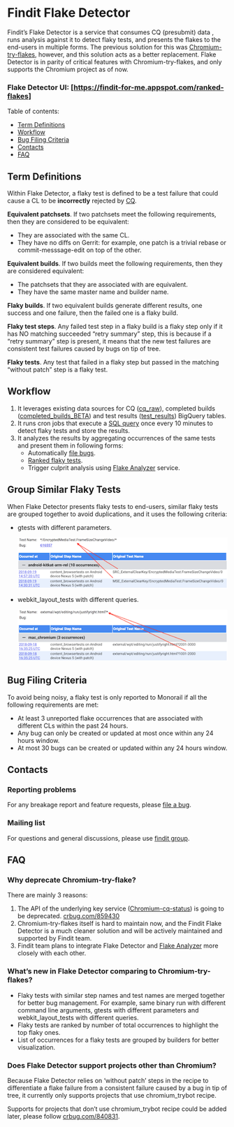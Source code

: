# Findit Flake Detector

Findit’s Flake Detector is a service that consumes CQ (presubmit) data , runs
analysis against it to detect flaky tests, and presents the flakes to the
end-users in multiple forms. The previous solution for this was
[Chromium-try-flakes], however, and this solution acts as a better replacement.
Flake Detector is in parity of critical features with Chromium-try-flakes, and
only supports the Chromium project as of now.

### Flake Detector UI: [https://findit-for-me.appspot.com/ranked-flakes]

Table of contents:

- [Term Definitions](#term-definitions)
- [Workflow](#workflow)
- [Bug Filing Criteria](#bug-filing-criteria)
- [Contacts](#contacts)
- [FAQ](#faq)

## Term Definitions
Within Flake Detector, a flaky test is defined to be a test failure that could
cause a CL to be **incorrectly** rejected by [CQ].

**Equivalent patchsets**. If two patchsets meet the following requirements, then
they are considered to be equivalent:
* They are associated with the same CL.
* They have no diffs on Gerrit: for example, one patch is a trivial rebase or
  commit-messsage-edit on top of the other.

**Equivalent builds**. If two builds meet the following requirements, then they
are considered equivalent:
* The patchsets that they are associated with are equivalent.
* They have the same master name and builder name.

**Flaky builds**. If two equivalent builds generate different results, one
success and one failure, then the failed one is a flaky build.

**Flaky test steps**. Any failed test step in a flaky build is a flaky step only
if it has NO matching succeeded “retry summary” step, this is because if a
“retry summary” step is present, it means that the new test failures are
consistent test failures caused by bugs on tip of tree.

**Flaky tests**. Any test that failed in a flaky step but passed in the matching
“without patch” step is a flaky test.

## Workflow
1. It leverages existing data sources for CQ ([cq_raw]), completed builds
   ([completed_builds_BETA]) and test results ([test_results]) BigQuery tables.
2. It runs cron jobs that execute a [SQL query] once every 10 minutes to detect
   flaky tests and store the results.
3. It analyzes the results by aggregating occurrences of the same tests and
   present them in following forms:
   * Automatically [file bugs].
   * [Ranked flaky tests].
   * Trigger culprit analysis using [Flake Analyzer] service.

## Group Similar Flaky Tests
When Flake Detector presents flaky tests to end-users, similar flaky tests are
grouped together to avoid duplications, and it uses the following criteria:
* gtests with different parameters.

  ![Example of gtests with different parameters]
* webkit_layout_tests with different queries.

  ![Example of webkit layout tests with different queries]

## Bug Filing Criteria
To avoid being noisy, a flaky test is only reported to Monorail if all the
following requirements are met:
* At least 3 unreported flake occurrences that are associated with different CLs
  within the past 24 hours.
* Any bug can only be created or updated at most once within any 24 hours
  window.
* At most 30 bugs can be created or updated within any 24 hours window.

## Contacts

### Reporting problems
For any breakage report and feature requests, please [file a bug].

### Mailing list
For questions and general discussions, please use [findit group].

## FAQ

### Why deprecate Chromium-try-flake?
There are mainly 3 reasons:
1. The API of the underlying key service ([Chromium-cq-status]) is going to be
   deprecated. [crbug.com/859430]
2. Chromium-try-flakes itself is hard to maintain now, and the Findit Flake
   Detector is a much cleaner solution and will be actively maintained and
   supported by Findit team.
3. Findit team plans to integrate Flake Detector and [Flake Analyzer] more
   closely with each other.

### What’s new in Flake Detector comparing to Chromium-try-flakes?
* Flaky tests with similar step names and test names are merged together for
  better bug management. For example, same binary run with different command
  line arguments, gtests with different parameters and webkit_layout_tests with
  different queries.
* Flaky tests are ranked by number of total occurrences to highlight the top
  flaky ones.
* List of occurrences for a flaky tests are grouped by builders for better
  visualization.

### Does Flake Detector support projects other than Chromium?
Because Flake Detector relies on ‘without patch’ steps in the recipe to
differentiate a flake failure from a consistent failure caused by a bug in tip
of tree, it currently only supports projects that use chromium_trybot recipe.

Supports for projects that don’t use chromium_trybot recipe could be added
later, please follow [crbug.com/840831].

[CQ]: https://chrome-internal.googlesource.com/infra/infra_internal/+/master/infra_internal/services/cq/README.md
[https://findit-for-me.appspot.com/ranked-flakes]: https://findit-for-me.appspot.com/ranked-flakes
[Chromium-try-flakes]: https://chromium-try-flakes.appspot.com/
[cq_raw]: https://bigquery.cloud.google.com/table/chrome-infra-events:raw_events.cq
[completed_builds_BETA]: https://bigquery.cloud.google.com/table/cr-buildbucket:builds.completed_BETA?tab=details
[test_results]: https://bigquery.cloud.google.com/table/test-results-hrd:events.test_results
[SQL query]: https://cs.chromium.org/chromium/infra/appengine/findit/services/flake_detection/flaky_tests.cq_false_rejection.sql
[file bugs]: https://bugs.chromium.org/p/chromium/issues/list?can=2&q=test-findit-detected&colspec=ID+Pri+M+Stars+ReleaseBlock+Component+Status+Owner+Summary+OS+Modified&x=m&y=releaseblock&cells=ids
[Ranked flaky tests]: https://findit-for-me.appspot.com/ranked-flakes
[Flake Analyzer]: https://findit-for-me.appspot.com/waterfall/list-flakes
[Example of gtests with different parameters]: images/gtests_with_different_parameters.png
[Example of webkit layout tests with different queries]: images/webkit_layout_tests_with_different_queries.png
[file a bug]: https://bugs.chromium.org/p/chromium/issues/entry?components=Tools%3ETest%3EFindIt%3EFlakiness
[findit group]: https://groups.google.com/a/chromium.org/forum/?pli=1#!forum/findit
[Chromium-cq-status]: http://chromium-cq-status.appspot.com/
[crbug.com/859430]: https://crbug.com/859430
[crbug.com/840831]: https://crbug.com/840831
